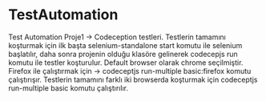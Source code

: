 # TestAutomation
Test Automation
Proje1 -> Codeception testleri. Testlerin tamamını koşturmak için ilk başta selenium-standalone start komutu ile selenium başlatılır, daha sonra 
projenin olduğu klasöre gelinerek codecepjs run komutu ile testler koşturulur. Default browser olarak chrome seçilmiştir. 
Firefox ile çalıştırmak için -> codeceptjs run-multiple basic:firefox komutu çalıştırışır.
Testlerin tamamını farklı iki browserda koşturmak için codeceptjs run-multiple basic komutu çalıştırılır.

